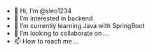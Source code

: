 - 👋 Hi, I’m @sleo1234
- 👀 I’m interested in backend
- 🌱 I’m currently learning Java with SpringBoot
- 💞️ I’m looking to collaborate on ...
- 📫 How to reach me ...

<!---
sleo1234/sleo1234 is a ✨ special ✨ repository because its `README.md` (this file) appears on your GitHub profile.
You can click the Preview link to take a look at your changes.
--->

